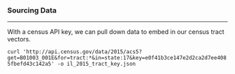 ### Sourcing Data
-----

With a census API key, we can pull down data to embed in our census tract vectors.

```curl 'http://api.census.gov/data/2015/acs5?get=B01003_001E&for=tract:*&in=state:17&key=e0f41b3ce147e2d2ca2d7ee4085fbefd43c142a5' -o il_2015_tract_key.json```
